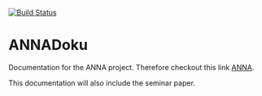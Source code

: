 
[![Build Status](https://travis-ci.org/AnnaForAndroid/ANNADoku.svg?branch=master)](https://travis-ci.org/AnnaForAndroid/ANNADoku)
# ANNADoku

Documentation for the ANNA project. Therefore checkout this link [ANNA](https://github.com/AnnaForAndroid/ANNA).

This documentation will also include the seminar paper.
